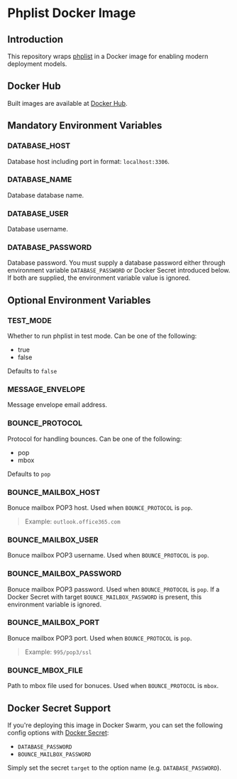 # Phplist Docker Image

## Introduction

This repository wraps [phplist](https://github.com/phpList/phplist3) in a Docker image for enabling modern deployment models.

## Docker Hub

Built images are available at [Docker Hub](https://hub.docker.com/r/xjonathanlei/phplist).

## Mandatory Environment Variables

### DATABASE_HOST

Database host including port in format: `localhost:3306`.

### DATABASE_NAME

Database database name.

### DATABASE_USER

Database username.

### DATABASE_PASSWORD

Database password. You must supply a database password either through environment variable `DATABASE_PASSWORD` or Docker Secret introduced below. If both are supplied, the environment variable value is ignored.

## Optional Environment Variables

### TEST_MODE

Whether to run phplist in test mode. Can be one of the following:

- true
- false

Defaults to `false`

### MESSAGE_ENVELOPE

Message envelope email address.

### BOUNCE_PROTOCOL

Protocol for handling bounces. Can be one of the following:

- pop
- mbox

Defaults to `pop`

### BOUNCE_MAILBOX_HOST

Bonuce mailbox POP3 host. Used when `BOUNCE_PROTOCOL` is `pop`.

> Example: `outlook.office365.com`

### BOUNCE_MAILBOX_USER

Bonuce mailbox POP3 username. Used when `BOUNCE_PROTOCOL` is `pop`.

### BOUNCE_MAILBOX_PASSWORD

Bonuce mailbox POP3 password. Used when `BOUNCE_PROTOCOL` is `pop`. If a Docker Secret with target `BOUNCE_MAILBOX_PASSWORD` is present, this environment variable is ignored.

### BOUNCE_MAILBOX_PORT

Bonuce mailbox POP3 port. Used when `BOUNCE_PROTOCOL` is `pop`.

> Example: `995/pop3/ssl`

### BOUNCE_MBOX_FILE

Path to mbox file used for bonuces. Used when `BOUNCE_PROTOCOL` is `mbox`.

## Docker Secret Support

If you're deploying this image in Docker Swarm, you can set the following config options with [Docker Secret](https://docs.docker.com/engine/swarm/secrets/):

- `DATABASE_PASSWORD`
- `BOUNCE_MAILBOX_PASSWORD`

Simply set the secret `target` to the option name (e.g. `DATABASE_PASSWORD`).